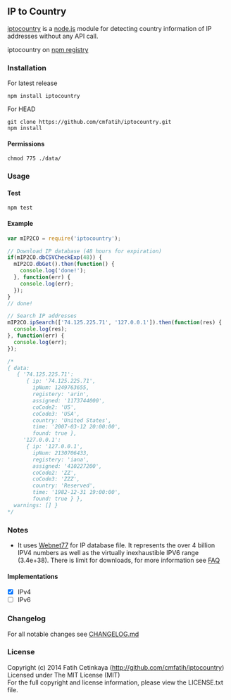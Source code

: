## IP to Country

[iptocountry](http://github.com/cmfatih/iptocountry) is a [node.js](http://nodejs.org) 
module for detecting country information of IP addresses without any API call.

iptocountry on [npm registry](http://npmjs.org/package/iptocountry)  

### Installation

For latest release
```
npm install iptocountry
```

For HEAD
```
git clone https://github.com/cmfatih/iptocountry.git
npm install
```

#### Permissions

```
chmod 775 ./data/
```

### Usage

#### Test
```
npm test
```

#### Example
```javascript
var mIP2CO = require('iptocountry');

// Download IP database (48 hours for expiration)
if(mIP2CO.dbCSVCheckExp(48)) {
  mIP2CO.dbGet().then(function() {
    console.log('done!');
  }, function(err) {
    console.log(err);
  });
}
// done!

// Search IP addresses
mIP2CO.ipSearch(['74.125.225.71', '127.0.0.1']).then(function(res) {
  console.log(res);
}, function(err) {
  console.log(err);
});

/*
{ data:
   { '74.125.225.71':
      { ip: '74.125.225.71',
        ipNum: 1249763655,
        registery: 'arin',
        assigned: '1173744000',
        coCode2: 'US',
        coCode3: 'USA',
        country: 'United States',
        time: '2007-03-12 20:00:00',
        found: true },
     '127.0.0.1':
      { ip: '127.0.0.1',
        ipNum: 2130706433,
        registery: 'iana',
        assigned: '410227200',
        coCode2: 'ZZ',
        coCode3: 'ZZZ',
        country: 'Reserved',
        time: '1982-12-31 19:00:00',
        found: true } },
  warnings: [] }
*/
```

### Notes

* It uses [Webnet77](http://software77.net/geo-ip/) for IP database file. It represents 
the over 4 billion IPV4 numbers as well as the virtually inexhaustible IPV6 range (3.4e+38).
There is limit for downloads, for more information see [FAQ](http://software77.net/faq.html)

#### Implementations

* [x] IPv4
* [ ] IPv6

### Changelog

For all notable changes see [CHANGELOG.md](https://github.com/cmfatih/iptocountry/blob/master/CHANGELOG.md)

### License

Copyright (c) 2014 Fatih Cetinkaya (http://github.com/cmfatih/iptocountry)  
Licensed under The MIT License (MIT)  
For the full copyright and license information, please view the LICENSE.txt file.